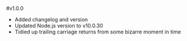#v1.0.0

- Added changelog and version
- Updated Node.js version to v10.0.30
- Tidied up trailing carriage returns from some bizarre moment in time
